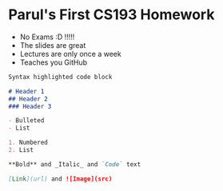 # Parul's First CS193 Homework
- No Exams :D !!!!!
- The slides are great
- Lectures are only once a week
- Teaches you GitHub 

```markdown
Syntax highlighted code block

# Header 1
## Header 2
### Header 3

- Bulleted
- List

1. Numbered
2. List

**Bold** and _Italic_ and `Code` text

[Link](url) and ![Image](src)
```
